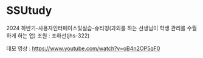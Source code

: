 # SSUtudy
2024 하반기-사용자인터페이스및실습-슈티칭(과외를 하는 선생님이 학생 관리를 수월하게 하는 앱)
조원 : 조하선(jhs-322)

데모 영상 : https://www.youtube.com/watch?v=oB4n2OP5qF0
